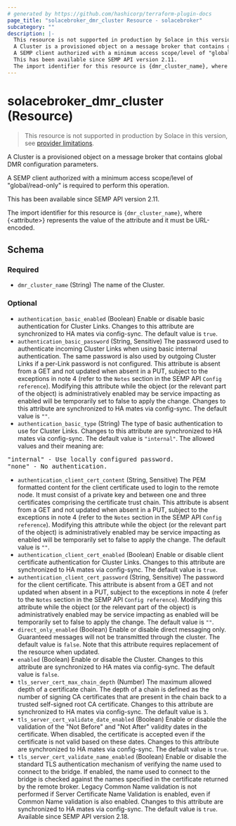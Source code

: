 ```yaml
---
# generated by https://github.com/hashicorp/terraform-plugin-docs
page_title: "solacebroker_dmr_cluster Resource - solacebroker"
subcategory: ""
description: |-
  This resource is not supported in production by Solace in this version, see provider limitations.
  A Cluster is a provisioned object on a message broker that contains global DMR configuration parameters.
  A SEMP client authorized with a minimum access scope/level of "global/read-only" is required to perform this operation.
  This has been available since SEMP API version 2.11.
  The import identifier for this resource is {dmr_cluster_name}, where {&lt;attribute&gt;} represents the value of the attribute and it must be URL-encoded.
---
```


# solacebroker_dmr_cluster (Resource)

> This resource is not supported in production by Solace in this version, see [provider limitations](https://registry.terraform.io/providers/solaceproducts/solacebrokerappliance/latest/docs#limitations).

A Cluster is a provisioned object on a message broker that contains global DMR configuration parameters.



A SEMP client authorized with a minimum access scope/level of "global/read-only" is required to perform this operation.

This has been available since SEMP API version 2.11.

The import identifier for this resource is `{dmr_cluster_name}`, where {&lt;attribute&gt;} represents the value of the attribute and it must be URL-encoded.



<!-- schema generated by tfplugindocs -->
## Schema

### Required

- `dmr_cluster_name` (String) The name of the Cluster.

### Optional

- `authentication_basic_enabled` (Boolean) Enable or disable basic authentication for Cluster Links. Changes to this attribute are synchronized to HA mates via config-sync. The default value is `true`.
- `authentication_basic_password` (String, Sensitive) The password used to authenticate incoming Cluster Links when using basic internal authentication. The same password is also used by outgoing Cluster Links if a per-Link password is not configured. This attribute is absent from a GET and not updated when absent in a PUT, subject to the exceptions in note 4 (refer to the `Notes` section in the SEMP API `Config reference`). Modifying this attribute while the object (or the relevant part of the object) is administratively enabled may be service impacting as enabled will be temporarily set to false to apply the change. Changes to this attribute are synchronized to HA mates via config-sync. The default value is `""`.
- `authentication_basic_type` (String) The type of basic authentication to use for Cluster Links. Changes to this attribute are synchronized to HA mates via config-sync. The default value is `"internal"`. The allowed values and their meaning are:

<pre>
"internal" - Use locally configured password.
"none" - No authentication.
</pre>
- `authentication_client_cert_content` (String, Sensitive) The PEM formatted content for the client certificate used to login to the remote node. It must consist of a private key and between one and three certificates comprising the certificate trust chain. This attribute is absent from a GET and not updated when absent in a PUT, subject to the exceptions in note 4 (refer to the `Notes` section in the SEMP API `Config reference`). Modifying this attribute while the object (or the relevant part of the object) is administratively enabled may be service impacting as enabled will be temporarily set to false to apply the change. The default value is `""`.
- `authentication_client_cert_enabled` (Boolean) Enable or disable client certificate authentication for Cluster Links. Changes to this attribute are synchronized to HA mates via config-sync. The default value is `true`.
- `authentication_client_cert_password` (String, Sensitive) The password for the client certificate. This attribute is absent from a GET and not updated when absent in a PUT, subject to the exceptions in note 4 (refer to the `Notes` section in the SEMP API `Config reference`). Modifying this attribute while the object (or the relevant part of the object) is administratively enabled may be service impacting as enabled will be temporarily set to false to apply the change. The default value is `""`.
- `direct_only_enabled` (Boolean) Enable or disable direct messaging only. Guaranteed messages will not be transmitted through the cluster. The default value is `false`. Note that this attribute requires replacement of the resource when updated.
- `enabled` (Boolean) Enable or disable the Cluster. Changes to this attribute are synchronized to HA mates via config-sync. The default value is `false`.
- `tls_server_cert_max_chain_depth` (Number) The maximum allowed depth of a certificate chain. The depth of a chain is defined as the number of signing CA certificates that are present in the chain back to a trusted self-signed root CA certificate. Changes to this attribute are synchronized to HA mates via config-sync. The default value is `3`.
- `tls_server_cert_validate_date_enabled` (Boolean) Enable or disable the validation of the "Not Before" and "Not After" validity dates in the certificate. When disabled, the certificate is accepted even if the certificate is not valid based on these dates. Changes to this attribute are synchronized to HA mates via config-sync. The default value is `true`.
- `tls_server_cert_validate_name_enabled` (Boolean) Enable or disable the standard TLS authentication mechanism of verifying the name used to connect to the bridge. If enabled, the name used to connect to the bridge is checked against the names specified in the certificate returned by the remote broker. Legacy Common Name validation is not performed if Server Certificate Name Validation is enabled, even if Common Name validation is also enabled. Changes to this attribute are synchronized to HA mates via config-sync. The default value is `true`. Available since SEMP API version 2.18.
